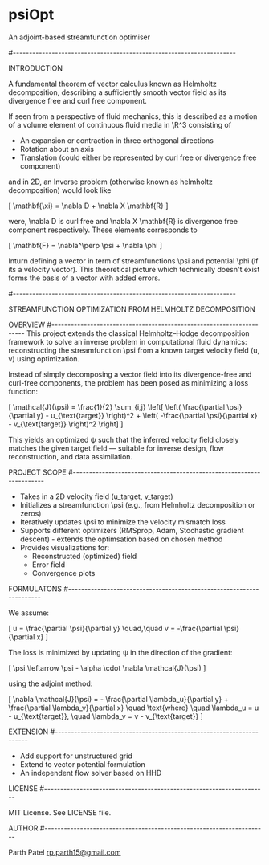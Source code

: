 # psiOpt
An adjoint-based streamfunction optimiser

#---------------------------------------------------------------------

INTRODUCTION

A fundamental theorem of vector calculus known as Helmholtz decomposition, describing a sufficiently smooth vector field as its divergence free and curl free component.

If seen from a perspective of fluid mechanics, this is described as a motion of a volume element of continuous fluid media in \R^3 consisting of
- An expansion or contraction in three orthogonal directions
- Rotation about an axis
- Translation (could either be represented by curl free or divergence free component)

and in 2D, an Inverse problem (otherwise known as helmholtz decomposition) would look like

\[
\mathbf{\xi} = \nabla D + \nabla X \mathbf{R}
\]

were, \nabla D is curl free and \nabla X \mathbf{R} is divergence free component respectively. These elements corresponds to

\[
\mathbf{F} = \nabla^\perp \psi + \nabla \phi
\]

Inturn defining a vector in term of streamfunctions \psi and potential \phi (if its a velocity vector). This theoretical picture which technically doesn't exist forms the basis of a vector with added errors.

#---------------------------------------------------------------------

STREAMFUNCTION OPTIMIZATION FROM HELMHOLTZ DECOMPOSITION

OVERVIEW
#---------------------------------------------------------------------
This project extends the classical Helmholtz–Hodge decomposition framework to solve an inverse problem in computational fluid dynamics: reconstructing the streamfunction \psi from a known target velocity field (u, v) using optimization.

Instead of simply decomposing a vector field into its divergence-free and curl-free
components, the problem has been posed as minimizing a loss function:

\[
\mathcal{J}(\psi) = \frac{1}{2} \sum_{i,j} \left[
\left( \frac{\partial \psi}{\partial y} - u_{\text{target}} \right)^2 +
\left( -\frac{\partial \psi}{\partial x} - v_{\text{target}} \right)^2
\right]
\]

This yields an optimized ψ such that the inferred velocity field closely matches
the given target field — suitable for inverse design, flow reconstruction, and data
assimilation.

PROJECT SCOPE
#---------------------------------------------------------------------

- Takes in a 2D velocity field (u_target, v_target)
- Initializes a streamfunction \psi (e.g., from Helmholtz decomposition or zeros)
- Iteratively updates \psi to minimize the velocity mismatch loss
- Supports different optimizers (RMSprop, Adam, Stochastic gradient descent) - extends the optimsation based on chosen method
- Provides visualizations for:
    - Reconstructed (optimized) field
    - Error field
    - Convergence plots

FORMULATONS
#---------------------------------------------------------------------

We assume:

\[
u = \frac{\partial \psi}{\partial y}
\quad,\quad
v = -\frac{\partial \psi}{\partial x}
\]


The loss is minimized by updating ψ in the direction of the gradient:

\[
\psi \leftarrow \psi - \alpha \cdot \nabla \mathcal{J}(\psi)
\]


using the adjoint method:

\[
\nabla \mathcal{J}(\psi) = - \frac{\partial \lambda_u}{\partial y} + \frac{\partial \lambda_v}{\partial x}
\quad \text{where} \quad
\lambda_u = u - u_{\text{target}}, \quad \lambda_v = v - v_{\text{target}}
\]


EXTENSION
#---------------------------------------------------------------------

- Add support for unstructured grid
- Extend to vector potential formulation
- An independent flow solver based on HHD

LICENSE
#---------------------------------------------------------------------

MIT License. See LICENSE file.

AUTHOR
#---------------------------------------------------------------------

Parth Patel
rp.parth15@gmail.com
  
